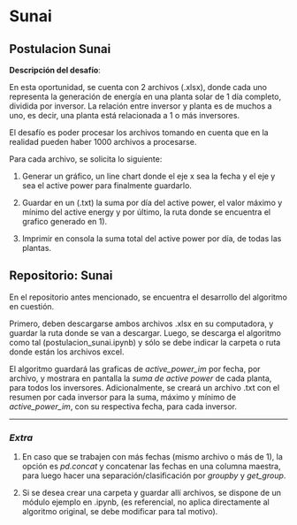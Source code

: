 # **Sunai**
## **Postulacion Sunai**


**Descripción del desafío**:

En esta oportunidad, se cuenta con 2 archivos (.xlsx), donde cada uno representa la generación de energía en una planta solar de 1 día completo, dividida por inversor. La relación entre inversor y planta es de muchos a uno, es decir, una planta está relacionada a 1 o más inversores.

El desafío es poder procesar los archivos tomando en cuenta que en la realidad pueden haber 1000 archivos a procesarse.

Para cada archivo, se solicita lo siguiente:

1) Generar un gráfico, un line chart donde el eje x sea la fecha y el eje y sea el active power para finalmente guardarlo.

2) Guardar en un (.txt) la suma por día del active power, el valor máximo y mínimo del active energy y por último, la ruta donde se encuentra el grafico generado en 1).

3) Imprimir en consola la suma total del active power por día, de todas las plantas.


## **Repositorio: Sunai**

En el repositorio antes mencionado, se encuentra el desarrollo del algoritmo en cuestión.

Primero, deben descargarse ambos archivos .xlsx en su computadora, y guardar la ruta donde se van a descargar. Luego, se descarga el algoritmo como tal (postulacion_sunai.ipynb) y sólo se debe indicar la carpeta o ruta donde están los archivos excel.

El algoritmo guardará las graficas de *active_power_im* por fecha, por archivo, y mostrara en pantalla la *suma de active power* de cada planta, para todos los inversores. Adicionalmente, se creará un archivo .txt con el resumen por cada inversor para la suma, máximo y mínimo de *active_power_im*, con su respectiva fecha, para cada inversor.


-----------------------------------------------------------------------------------------------------------------------

### *Extra*

1) En caso que se trabajen con más fechas (mismo archivo o más de 1), la opción es *pd.concat* y concatenar las fechas en una columna maestra, para luego hacer una separación/clasificación por *groupby* y *get_group*.

2) Si se desea crear una carpeta y guardar allí archivos, se dispone de un módulo ejemplo en .ipynb, (es referencial, no aplica directamente al algoritmo original, se debe modificar para tal motivo).
